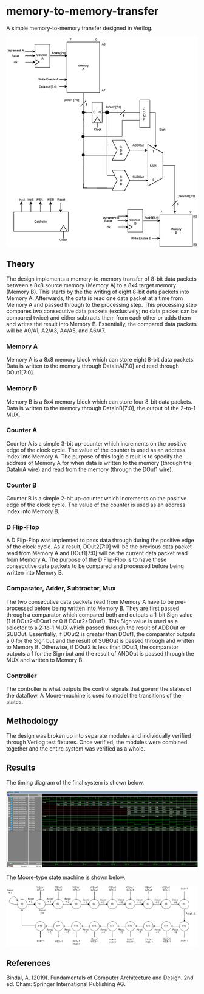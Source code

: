 # memory-to-memory-transfer

A simple memory-to-memory transfer designed in Verilog. 

![Block Diagram](img/block-diagram.jpg)

## Theory

The design implements a memory-to-memory transfer of 8-bit data packets between a 8x8 source memory (Memory A) to a 8x4 target memory (Memory B). This starts by the the writing of eight 8-bit data packets into Memory A. Afterwards, the data is read one data packet at a time from Memory A and passed through to the processing step. This processing step compares two consecutive data packets (exclusively; no data packet can be compared twice) and either subtracts them from each other or adds them and writes the result into Memory B. Essentially, the compared data packets will be A0/A1, A2/A3, A4/A5, and A6/A7. 

### Memory A

Memory A is a 8x8 memory block which can store eight 8-bit data packets. Data is written to the memory through DataInA[7:0] and read through DOut1[7:0]. 

### Memory B

Memory B is a 8x4 memory block which can store four 8-bit data packets. Data is written to the memory through DataInB[7:0], the output of the 2-to-1 MUX. 

### Counter A

Counter A is a simple 3-bit up-counter which increments on the positive edge of the clock cycle. The value of the counter is used as an address index into Memory A. The purpose of this logic circuit is to specify the address of Memory A for when data is written to the memory (through the DataInA wire) and read from the memory (through the DOut1 wire).

### Counter B

Counter B is a simple 2-bit up-counter which increments on the positive edge of the clock cycle. The value of the counter is used as an address index into Memory B. 

### D Flip-Flop
 
A D Flip-Flop was implemted to pass data through during the positive edge of the clock cycle. As a result, DOut2[7:0] will be the previous data packet read from Memory A and DOut1[7:0] will be the current data packet read from Memory A. The purpose of the D Flip-Flop is to have these consecutive data packets to be compared and processed before being written into Memory B. 

### Comparator, Adder, Subtractor, Mux

The two consecutive data packets read from Memory A have to be pre-processed before being written into Memory B. They are first passed through a comparator which compared both and outputs a 1-bit Sign value (1 if DOut2<DOut1 or 0 if DOut2>DOut1). This Sign value is used as a selector to a 2-to-1 MUX which passed through the result of ADDOut or SUBOut. Essentially, if DOut2 is greater than DOut1, the comparator outputs a 0 for the Sign but and the result of SUBOut is passed through ahd written to Memory B. Otherwise, if DOut2 is less than DOut1, the comparator outputs a 1 for the Sign but and the result of ANDOut is passed through the MUX and written to Memory B. 

### Controller

The controller is what outputs the control signals that govern the states of the dataflow. A Moore-machine is used to model the transitions of the states. 

## Methodology

The design was broken up into separate modules and individually verified through Verilog test fixtures. Once verified, the modules were combined together and the entire system was verified as a whole. 

## Results

The timing diagram of the final system is shown below.

![Timing Diagram](img/timing-diagram.png)

The Moore-type state machine is shown below.

![Moore Machine](img/state-machine.jpg)

## References

Bindal, A. (2019). Fundamentals of Computer Architecture and Design. 2nd ed. Cham: Springer International Publishing AG.



